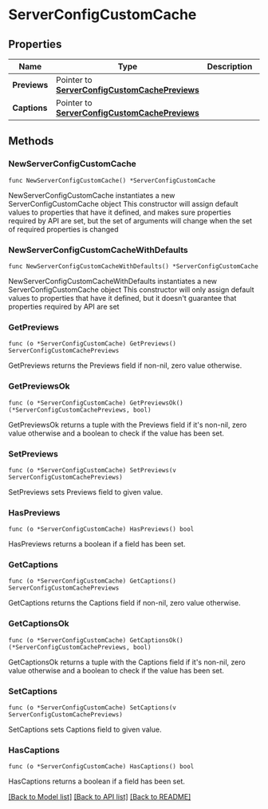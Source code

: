 # ServerConfigCustomCache

## Properties

Name | Type | Description | Notes
------------ | ------------- | ------------- | -------------
**Previews** | Pointer to [**ServerConfigCustomCachePreviews**](ServerConfigCustomCachePreviews.md) |  | [optional] 
**Captions** | Pointer to [**ServerConfigCustomCachePreviews**](ServerConfigCustomCachePreviews.md) |  | [optional] 

## Methods

### NewServerConfigCustomCache

`func NewServerConfigCustomCache() *ServerConfigCustomCache`

NewServerConfigCustomCache instantiates a new ServerConfigCustomCache object
This constructor will assign default values to properties that have it defined,
and makes sure properties required by API are set, but the set of arguments
will change when the set of required properties is changed

### NewServerConfigCustomCacheWithDefaults

`func NewServerConfigCustomCacheWithDefaults() *ServerConfigCustomCache`

NewServerConfigCustomCacheWithDefaults instantiates a new ServerConfigCustomCache object
This constructor will only assign default values to properties that have it defined,
but it doesn't guarantee that properties required by API are set

### GetPreviews

`func (o *ServerConfigCustomCache) GetPreviews() ServerConfigCustomCachePreviews`

GetPreviews returns the Previews field if non-nil, zero value otherwise.

### GetPreviewsOk

`func (o *ServerConfigCustomCache) GetPreviewsOk() (*ServerConfigCustomCachePreviews, bool)`

GetPreviewsOk returns a tuple with the Previews field if it's non-nil, zero value otherwise
and a boolean to check if the value has been set.

### SetPreviews

`func (o *ServerConfigCustomCache) SetPreviews(v ServerConfigCustomCachePreviews)`

SetPreviews sets Previews field to given value.

### HasPreviews

`func (o *ServerConfigCustomCache) HasPreviews() bool`

HasPreviews returns a boolean if a field has been set.

### GetCaptions

`func (o *ServerConfigCustomCache) GetCaptions() ServerConfigCustomCachePreviews`

GetCaptions returns the Captions field if non-nil, zero value otherwise.

### GetCaptionsOk

`func (o *ServerConfigCustomCache) GetCaptionsOk() (*ServerConfigCustomCachePreviews, bool)`

GetCaptionsOk returns a tuple with the Captions field if it's non-nil, zero value otherwise
and a boolean to check if the value has been set.

### SetCaptions

`func (o *ServerConfigCustomCache) SetCaptions(v ServerConfigCustomCachePreviews)`

SetCaptions sets Captions field to given value.

### HasCaptions

`func (o *ServerConfigCustomCache) HasCaptions() bool`

HasCaptions returns a boolean if a field has been set.


[[Back to Model list]](../README.md#documentation-for-models) [[Back to API list]](../README.md#documentation-for-api-endpoints) [[Back to README]](../README.md)


